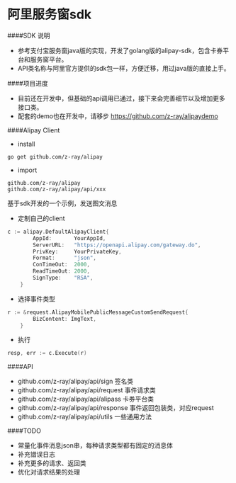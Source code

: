 # 阿里服务窗sdk

####SDK 说明
* 参考支付宝服务窗java版的实现，开发了golang版的alipay-sdk，包含卡券平台和服务窗平台。
* API类名称与阿里官方提供的sdk包一样，方便迁移，用过java版的直接上手。

####项目进度
* 目前还在开发中，但基础的api调用已通过，接下来会完善细节以及增加更多接口类。
* 配套的demo也在开发中，请移步 https://github.com/z-ray/alipaydemo

####Alipay Client
* install
```
go get github.com/z-ray/alipay
```
* import
```
github.com/z-ray/alipay
github.com/z-ray/alipay/api/xxx
```
基于sdk开发的一个示例，发送图文消息
* 定制自己的client
```go
c := alipay.DefaultAlipayClient{
		AppId:       YourAppId,
		ServerURL:   "https://openapi.alipay.com/gateway.do",
		PrivKey:     YourPrivateKey,
		Format:      "json",
		ConTimeOut:  2000,
		ReadTimeOut: 2000,
		SignType:    "RSA",
	}
```
* 选择事件类型
```go
r := &request.AlipayMobilePublicMessageCustomSendRequest{
		BizContent: ImgText,
	}
```
* 执行
```go
resp, err := c.Execute(r)
```


####API
* github.com/z-ray/alipay/api/sign 签名类
* github.com/z-ray/alipay/api/request 事件请求类
* github.com/z-ray/alipay/api/alipass 卡券平台类
* github.com/z-ray/alipay/api/response 事件返回包装类，对应request
* github.com/z-ray/alipay/api/utils 一些通用方法

####TODO
* 常量化事件消息json串，每种请求类型都有固定的消息体
* 补充错误日志
* 补充更多的请求、返回类
* 优化对请求结果的处理


